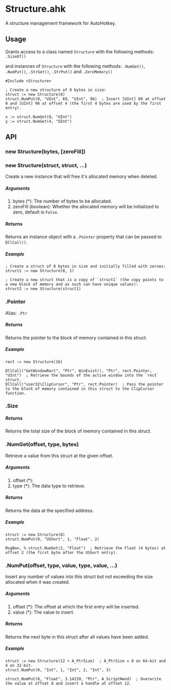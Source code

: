 Structure.ahk
===========

A structure management framework for AutoHotkey.

## Usage

Grants access to a class named `Structure` with the following methods: `.SizeOf()`

and instances of `Structure` with the following methods: `.NumGet()`, `.NumPut()`, `.StrGet()`, `.StrPut()` and `.ZeroMemory()`

```autohotkey
#Include <Structure>

; Create a new structure of 8 bytes in size:
struct := new Structure(8)
struct.NumPut(0, "UInt", 69, "UInt", 96)  ; Insert [UInt] 69 at offset 0 and [UInt] 96 at offset 4 (the first 4 bytes are used by the first entry).

x := struct.NumGet(0, "UInt")
y := struct.NumGet(4, "UInt")
```

## API

### new Structure(bytes, [zeroFill])
### new Structure(struct, struct, ...)

Create a new instance that will free it's allocated memory when deleted.

##### Arguments
1. bytes (*): The number of bytes to be allocated.
2. zeroFill (boolean): Whether the allocated memory will be initialized to zero, default is `False`.

##### Returns
Returns an instance object with a `.Pointer` property that can be passed to `DllCall()`.

##### Example
```autohotkey
; Create a struct of 8 bytes in size and initially filled with zeroes:
struct1 := new Structure(8, 1) 

; Create a new struct that is a copy of `struct1` (the copy points to a new block of memory and as such can have unique values):
struct2 := new Structure(struct1)  
```

### .Pointer

Alias: `.Ptr`

##### Returns
Returns the pointer to the block of memory contained in this struct.

##### Example
```autohotkey
rect := new Structure(16)

DllCall("GetWindowRect", "Ptr", WinExist(), "Ptr", rect.Pointer, "UInt")  ; Retrieve the bounds of the active window into the `rect` struct.
DllCall("user32\ClipCursor", "Ptr", rect.Pointer)  ; Pass the pointer to the block of memory contained in this struct to the ClipCursor function.
```

### .Size

##### Returns
Returns the total size of the block of memory contained in this struct.

### .NumGet(offset, type, bytes)

Retrieve a value from this struct at the given offset.

##### Arguments
1. offset (*): 
2. type (*): The data type to retrieve.

##### Returns
Returns the data at the specified address.

##### Example
```autohotkey
struct := new Structure(8)
struct.NumPut(0, "UShort", 1, "Float", 2)

MsgBox, % struct.NumGet(2, "Float")  ; Retrieve the Float (4 bytes) at offset 2 (the first byte after the UShort entry).
```

### .NumPut(offset, type, value, type, value, ...)

Insert any number of values into this struct but not exceeding the size allocated when it was created.

##### Arguments
1. offset (*): The offset at which the first entry will be inserted.
2. value (*): The value to insert.

##### Returns
Returns the next byte in this struct after all values have been added.

##### Example
```autohotkey
struct := new Structure(12 + A_PtrSize)  ; A_PtrSize = 8 on 64-bit and 4 on 32-bit.
struct.NumPut(0, "Int", 1, "Int", 2, "Int", 3)

struct.NumPut(8, "Float", 3.14159, "Ptr", A_ScriptHwnd)  ; Overwrite the value at offset 8 and insert a handle at offset 12.
```
